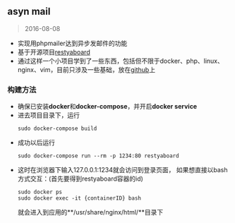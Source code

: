 ## asyn mail
> 2016-08-08

*   实现用phpmailer达到异步发邮件的功能
*   基于开源项目[restyaboard](http://restya.com/board/install#dockerrestyaboard)
*   通过这样一个小项目学到了一些东西，包括但不限于docker、php、linux、nginx、vim，目前只涉及一些基础，放在[github](http://tokkiu.github.io/2016/07/22/hello-docker/)上

### 构建方法
*   确保已安装**docker**和**docker-compose**，并开启**docker service**
*   进去项目目录下，运行
    ```
    sudo docker-compose build
    ```
*   成功以后运行
    ```
    sudo docker-compose run --rm -p 1234:80 restyaboard
    ```
*   这时在浏览器下输入127.0.0.1:1234就会访问到登录页面，
    如果想直接以bash方式交互：(首先要得到restyaboard容器的id)
    ```
    sudo docker ps      
    sudo docker exec -it {containerID} bash
    ```
    就会进入到应用的**/usr/share/nginx/html/**目录下